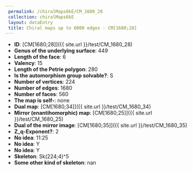 ```yaml
--- 
 permalink: /chiralMaps6kE/CM_1680_28 
 collection: chiralMaps6kE
 layout: dataEntry
 title: Chiral maps up to 6000 edges - CM[1680;28]
---
```


- **ID**: [CM[1680;28]]({{ site.url }}/test/CM_1680_28)
- **Genus of the underlying surface**: 449
- **Length of the face**: 6
- **Valency**: 15
- **Length of the Petrie polygon**: 280
- **Is the automorphism group solvable?**: S
- **Number of vertices**: 224
- **Number of edges**: 1680
- **Number of faces**: 560
- **The map is self-**: none
- **Dual map**: [CM[1680;34]]({{ site.url }}/test/CM_1680_34)
- **Mirror (enantihomorphic) map**: [CM[1680;25]]({{ site.url }}/test/CM_1680_25)
- **Dual of the mirror image**: [CM[1680;35]]({{ site.url }}/test/CM_1680_35)
- **Z_q-Exponent?**: 2
- **No idea**:  11:25
- **No idea**: Y
- **No idea**: Y
- **Skeleton**: Sk(224;4)^5
- **Some other kind of skeleton**: nan
